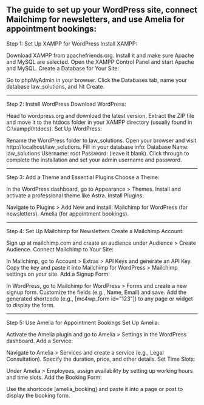 The guide to set up your WordPress site, connect Mailchimp for newsletters, and use Amelia for appointment bookings:
---------------------------------------------------------------------------------------

Step 1: Set Up XAMPP for WordPress
Install XAMPP:

Download XAMPP from apachefriends.org. Install it and make sure Apache and MySQL are selected.
Open the XAMPP Control Panel and start Apache and MySQL.
Create a Database for Your Site:

Go to phpMyAdmin in your browser.
Click the Databases tab, name your database law_solutions, and hit Create.


-----------------------------------------------------------------------------------------------------


Step 2: Install WordPress
Download WordPress:

Head to wordpress.org and download the latest version.
Extract the ZIP file and move it to the htdocs folder in your XAMPP directory (usually found in C:\xampp\htdocs).
Set Up WordPress:

Rename the WordPress folder to law_solutions.
Open your browser and visit http://localhost/law_solutions.
Fill in your database info:
Database Name: law_solutions
Username: root
Password: (leave it blank).
Click through to complete the installation and set your admin username and password.

--------------------------------------------------------------------------------------------


Step 3: Add a Theme and Essential Plugins
Choose a Theme:

In the WordPress dashboard, go to Appearance > Themes.
Install and activate a professional theme like Astra.
Install Plugins:

Navigate to Plugins > Add New and install:
Mailchimp for WordPress (for newsletters).
Amelia (for appointment bookings).

------------------------------------------------------------------------------------------------------------------


Step 4: Set Up Mailchimp for Newsletters
Create a Mailchimp Account:

Sign up at mailchimp.com and create an audience under Audience > Create Audience.
Connect Mailchimp to Your Site:

In Mailchimp, go to Account > Extras > API Keys and generate an API Key.
Copy the key and paste it into Mailchimp for WordPress > Mailchimp settings on your site.
Add a Signup Form:

In WordPress, go to Mailchimp for WordPress > Forms and create a new signup form.
Customize the fields (e.g., Name, Email) and save.
Add the generated shortcode (e.g., [mc4wp_form id="123"]) to any page or widget to display the form.


--------------------------------------------------------------------------------------------------------------

Step 5: Use Amelia for Appointment Bookings
Set Up Amelia:

Activate the Amelia plugin and go to Amelia > Settings in the WordPress dashboard.
Add a Service:

Navigate to Amelia > Services and create a service (e.g., Legal Consultation). Specify the duration, price, and other details.
Set Time Slots:

Under Amelia > Employees, assign availability by setting up working hours and time slots.
Add the Booking Form:

Use the shortcode [amelia_booking] and paste it into a page or post to display the booking form.
